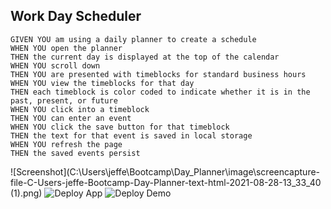 ## Work Day Scheduler

```
GIVEN YOU am using a daily planner to create a schedule
WHEN YOU open the planner
THEN the current day is displayed at the top of the calendar
WHEN YOU scroll down
THEN YOU are presented with timeblocks for standard business hours
WHEN YOU view the timeblocks for that day
THEN each timeblock is color coded to indicate whether it is in the past, present, or future
WHEN YOU click into a timeblock
THEN YOU can enter an event
WHEN YOU click the save button for that timeblock
THEN the text for that event is saved in local storage
WHEN YOU refresh the page
THEN the saved events persist
```
![Screenshot](C:\Users\jeffe\Bootcamp\Day_Planner\image\screencapture-file-C-Users-jeffe-Bootcamp-Day-Planner-text-html-2021-08-28-13_33_40 (1).png)
![Deploy App](https://jefferywojo98.github.io/Day_Planner/)
![Deploy Demo](https://github.com/Jefferywojo98/Day_Planner)